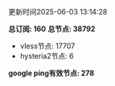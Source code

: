 更新时间2025-06-03 13:14:28

**总订阅: 160**
**总节点: 38792**
- vless节点: 17707
- hysteria2节点: 6

**google ping有效节点: 278**
